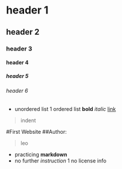 # header 1
## header 2
### header 3
#### header 4
##### header 5
###### header 6

* unordered list
1 ordered list
**bold**
_italic_
[link](http://www.madeupwebsite.com)
>indent

#First Website
##Author:
>leo
* practicing **markdown**
* no further _instruction_
1 no license info
